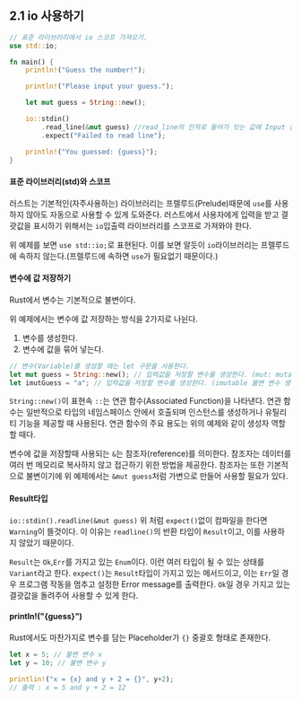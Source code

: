 ## 2.1 io 사용하기

```rust
// 표준 라이브러리에서 io 스코프 가져오기.
use std::io;

fn main() {
    println!("Guess the number!");

    println!("Please input your guess.");

    let mut guess = String::new();

    io::stdin()
        .read_line(&mut guess) //read_line의 인자로 들어가 잇는 값에 Input 값 저장. *인자가 가변 변수여야 한다.
        .expect("Failed to read line");

    println!("You guessed: {guess}");
}
```

#### 표준 라이브러리(std)와 스코프

러스트는 기본적인(자주사용하는) 라이브러리는 프렐루드(Prelude)때문에 `use`를 사용하지 않아도 자동으로 사용할 수 있게 도와준다.
러스트에서 사용자에게 입력을 받고 결괏값을 표시하기 위해서는 `io`입출력 라이브러리를 스코프로 가져와야 한다.

위 예제를 보면 `use std::io;`로 표현된다. 이를 보면 알듯이 `io`라이브러리는 프렐루드에 속하지 않는다.(프렐루드에 속하면 `use`가 필요없기 때문이다.)


#### 변수에 값 저장하기
Rust에서 변수는 기본적으로 불변이다.

위 예제에서는 변수에 값 저장하는 방식을 2가지로 나뉜다.
1. 변수를 생성한다.
2. 변수에 값을 묶어 넣는다.

```rust
// 변수(Variable)를 생성할 때는 let 구문을 사용한다. 
let mut guess = String::new(); // 입력값을 저장할 변수를 생성한다. (mut: mutable 가변)
let imutGuess = "a"; // 입력값을 저장할 변수를 생성한다. (imutable 불변 변수 생성.)
```

`String::new()`이 표현속 `::`는 연관 함수(Associated Function)을 나타낸다.
연관 함수는 일반적으로 타입의 네임스페이스 안에서 호출되며 인스턴스를 생성하거나 유틸리티 기능을 제공할 때 사용된다.
연관 함수의 주요 용도는 위의 예제와 같이 생성자 역할할 때다.

변수에 값을 저장할때 사용되는 `&`는 참조자(reference)를 의미한다. 
참조자는 데이터를 여러 번 메모리로 복사하지 않고 접근하기 위한 방법을 제공한다.
참조자는 또한 기본적으로 불변이기에 위 예제에서는 `&mut guess`처럼 가변으로 만들어 사용할 필요가 있다.

#### Result타입
`io::stdin().readline(&mut guess)`
위 처럼 `expect()`없이 컴파일을 한다면 `Warning`이 뜰것이다. 
이 이유는 `readline()`의 반환 타입이 `Result`이고, 이를 사용하지 않았기 때문이다.

`Result`는 `Ok`,`Err`를 가지고 있는 `Enum`이다. 이런 여러 타입이 될 수 있는 상태를 `Variant`라고 한다.
`expect()`는 `Result`타입이 가지고 있는 메서드이고, 이는 `Err`일 경우 프로그램 작동을 멈추고 설정한 Error message를 출력한다.
`Ok`일 경우 가지고 있는 결괏값을 돌려주어 사용할 수 있게 한다.

#### println!("{guess}")
Rust에서도 마찬가지로 변수를 담는 Placeholder가 `{}` 중괄호 형태로 존재한다.
```rust
let x = 5; // 불변 변수 x
let y = 10; // 불변 변수 y

printlin!("x = {x} and y + 2 = {}", y+2);
// 출력 : x = 5 and y + 2 = 12 
```
